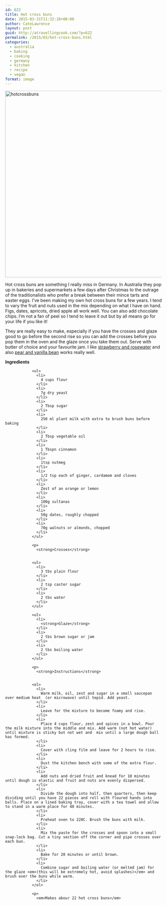 ```yaml
---
id: 622
title: Hot cross buns
date: 2015-03-31T11:32:10+00:00
author: CateLawrence
layout: post
guid: http://atravellingcook.com/?p=622
permalink: /2015/03/hot-cross-buns.html
categories:
  - australia
  - baking
  - cooking
  - germany
  - kitchen
  - recipe
  - vegan
format: image
---
```

<img class="alignnone wp-image-650 size-full" src="atc-migrate/2015/03/800px-Hot_Cross_Buns_on_a_wire_rack_2_April_2010.jpg" alt="hotcrossbuns" width="800" height="600" />



Hot cross buns are something I really miss in Germany. In Australia they pop up in bakeries and supermarkets a few days after Christmas to the outrage of the traditionalists who prefer a break between their mince tarts and easter eggs. I&#8217;ve been making my own hot cross buns for a few years. I tend to vary the fruit and nuts used in the mix depending on what I have on hand. Figs, dates, apricots, dried apple all work well. You can also add chocolate chips. I&#8217;m not a fan of peel so I tend to leave it out but by all means go for your life if you like it!

They are really easy to make, especially if you have the crosses and glaze good to go before the second rise so you can add the crosses before you pop them in the oven and the glaze once you take them out. Serve with butter of choice and your favourite jam. I like [strawberry and rosewater](http://atravellingcook.com/2014/07/strawberry-fields-forever-strawberry-and-rosewater-jam-strawberry-cordial.html) and also [pear and vanilla bean](http://atravellingcook.com/2014/12/pear-and-vanilla-bean-jam.html "Pear and vanilla bean jam") works really well.

<div class="region region-content">
  <div id="block-system-main" class="block block-system">
    <div class="content">
      <div id="node-539" class="node node-article node-full clearfix">
        <div class="content clearfix">
          <div class="field field-name-body field-type-text-with-summary field-label-hidden">
            <div class="field-items">
              <div class="field-item even">
                <p>
                  <strong>Ingredients</strong>
                
                
                <ul>
                  <li>
                    4 cups flour
                  </li>
                  <li>
                    7g dry yeast
                  </li>
                  <li>
                    2 Tbsp sugar
                  </li>
                  <li>
                    250 ml plant milk with extra to brush buns before baking
                  </li>
                  <li>
                    2 Tbsp vegetable oil
                  </li>
                  <li>
                    1 Tbspn cinnamon
                  </li>
                  <li>
                    1tsp nutmeg
                  </li>
                  <li>
                    1/2 tsp each of ginger, cardamom and cloves
                  </li>
                  <li>
                    Zest of an orange or lemon
                  </li>
                  <li>
                    100g sultanas
                  </li>
                  <li>
                    50g dates, roughly chopped
                  </li>
                  <li>
                    70g walnuts or almonds, chopped
                  </li>
                </ul>
                
                <p>
                  <strong>Crosses</strong>
                
                
                <ul>
                  <li>
                    3 tbs plain flour
                  </li>
                  <li>
                    2 tsp caster sugar
                  </li>
                  <li>
                    2 tbs water
                  </li>
                </ul>
                
                <ul>
                  <li>
                    <strong>Glaze</strong>
                  </li>
                  <li>
                    2 tbs brown sugar or jam
                  </li>
                  <li>
                    2 tbs boiling water
                  </li>
                </ul>
                
                <p>
                  <strong>Instructions</strong>
                
                
                <ol>
                  <li>
                    Warm milk, oil, zest and sugar in a small saucepan over medium heat  (or microwave) until tepid. Add yeast.
                  </li>
                  <li>
                    Leave for the mixture to become foamy and rise.
                  </li>
                  <li>
                    Place 4 cups flour, zest and spices in a bowl. Pour the milk mixture into the middle and mix. Add warm (not hot water) until mixture is sticky but not wet and  mix until a large dough ball has formed.
                  </li>
                  <li>
                    Cover with cling film and leave for 2 hours to rise.
                  </li>
                  <li>
                    Dust the kitchen bench with some of the extra flour.
                  </li>
                  <li>
                    Add nuts and dried fruit and knead for 10 minutes until dough is elastic and fruit and nuts are evenly dispersed.
                  </li>
                  <li>
                    Divide the dough into half, then quarters, then keep dividing until you have 22 pieces and roll with floured hands into balls. Place on a lined baking tray, cover with a tea towel and allow to stand in a warm place for 40 minutes.
                  </li>
                  <li>
                    Preheat oven to 220C. Brush the buns with milk.
                  </li>
                  <li>
                    Mix the paste for the crosses and spoon into a small snap-lock bag. Cut a tiny section off the corner and pipe crosses over each bun.
                  </li>
                  <li>
                    Bake for 20 minutes or until brown.
                  </li>
                  <li>
                    Combine sugar and boiling water (or melted jam) for the glaze <em>(this will be extremely hot, avoid splashes)</em> and brush over the buns while warm.
                  </li>
                </ol>
                
                <p>
                  <em>Makes abour 22 hot cross buns</em>
                
              
            
          
        
      
    
  
